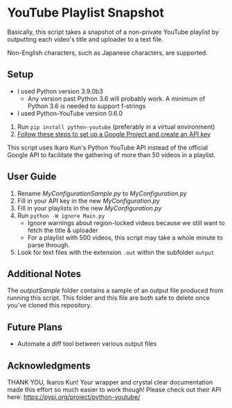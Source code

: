# YouTube Playlist Snapshot
Basically, this script takes a snapshot of a non-private YouTube playlist by outputting each video's title and uploader to a text file.

Non-English characters, such as Japanese characters, are supported.

## Setup
* I used Python version 3.9.0b3
    * Any version past Python 3.6 will probably work. A minimum of Python 3.6 is needed to support f-strings
* I used Python-YouTube version 0.6.0

1. Run `pip install python-youtube` (preferably in a virtual environment)
2. [Follow these steps to set up a Google Project and create an API key](https://python-youtube.readthedocs.io/en/latest/getting_started.html)

This script uses Ikaro Kun's Python YouTube API instead of the official Google API to facilitate the gathering of more than 50 videos in a playlist.

## User Guide
1. Rename _MyConfigurationSample.py_ to _MyConfiguration.py_
2. Fill in your API key in the new _MyConfiguration.py_
3. Fill in your playlists in the new _MyConfiguration.py_
4. Run `python -W ignore Main.py`
    * Ignore warnings about region-locked videos because we still want to fetch the title & uploader
    * For a playlist with 500 videos, this script may take a whole minute to parse through.
5. Look for text files with the extension `.out` within the subfolder `output`

## Additional Notes
The _outputSample_ folder contains a sample of an output file produced from running this script. This folder and this file are both safe to delete once you've cloned this repository.

## Future Plans
* Automate a diff tool between various output files

## Acknowledgments
THANK YOU, Ikaros Kun! Your wrapper and crystal clear documentation made this effort so much easier to work though! Please check out their API here: https://pypi.org/project/python-youtube/

